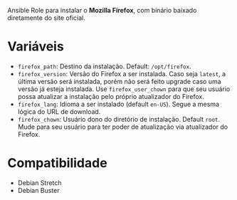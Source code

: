 Ansible Role para instalar o **Mozilla Firefox**, com binário baixado
diretamente do site oficial.

# Variáveis

- `firefox_path`: Destino da instalação. Default: `/opt/firefox`.
- `firefox_version`: Versão do Firefox a ser instalada. Caso seja `latest`, a
  última versão será instalada, porém não será feito upgrade caso uma versão já
  esteja instalada. Use `firefox_user_chown` para que seu usuário possa
  atualizar a instalação pelo próprio atualizador do Firefox.
- `firefox_lang`: Idioma a ser instalado (default `en-US`). Segue a mesma
  lógica do URL de download.
- `firefox_chown`: Usuário dono do diretório de instalação. Default `root`. Mude
  para seu usuário para ter poder de atualização via atualizador do Firefox.

# Compatibilidade

- Debian Stretch
- Debian Buster
